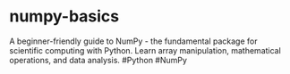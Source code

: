 # numpy-basics
A beginner-friendly guide to NumPy - the fundamental package for scientific computing with Python. Learn array manipulation, mathematical operations, and data analysis. #Python #NumPy
